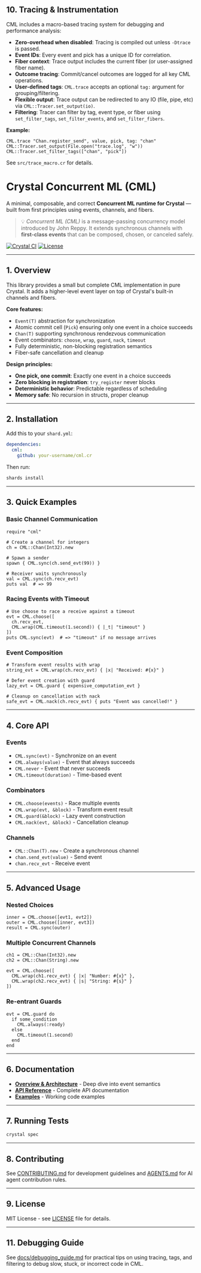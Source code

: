## 10. Tracing & Instrumentation

CML includes a macro-based tracing system for debugging and performance analysis:

- **Zero-overhead when disabled**: Tracing is compiled out unless `-Dtrace` is passed.
- **Event IDs**: Every event and pick has a unique ID for correlation.
- **Fiber context**: Trace output includes the current fiber (or user-assigned fiber name).
- **Outcome tracing**: Commit/cancel outcomes are logged for all key CML operations.
- **User-defined tags**: `CML.trace` accepts an optional `tag:` argument for grouping/filtering.
- **Flexible output**: Trace output can be redirected to any IO (file, pipe, etc) via `CML::Tracer.set_output(io)`.
- **Filtering**: Tracer can filter by tag, event type, or fiber using `set_filter_tags`, `set_filter_events`, and `set_filter_fibers`.

**Example:**

```crystal
CML.trace "Chan.register_send", value, pick, tag: "chan"
CML::Tracer.set_output(File.open("trace.log", "w"))
CML::Tracer.set_filter_tags(["chan", "pick"])
```

See `src/trace_macro.cr` for details.
# Crystal Concurrent ML (CML)

A minimal, composable, and correct **Concurrent ML runtime for Crystal** —
built from first principles using events, channels, and fibers.

> 💡 *Concurrent ML (CML)* is a message-passing concurrency model introduced by John Reppy.
> It extends synchronous channels with **first-class events** that can be composed, chosen, or canceled safely.

[![Crystal CI](https://img.shields.io/badge/Crystal-1.0+-brightgreen.svg)](https://crystal-lang.org)
[![License](https://img.shields.io/badge/License-MIT-blue.svg)](LICENSE)

---

## 1. Overview

This library provides a small but complete CML implementation in pure Crystal.
It adds a higher-level event layer on top of Crystal's built-in channels and fibers.

**Core features:**
- `Event(T)` abstraction for synchronization
- Atomic commit cell (`Pick`) ensuring only one event in a choice succeeds
- `Chan(T)` supporting synchronous rendezvous communication
- Event combinators: `choose`, `wrap`, `guard`, `nack`, `timeout`
- Fully deterministic, non-blocking registration semantics
- Fiber-safe cancellation and cleanup

**Design principles:**
- **One pick, one commit**: Exactly one event in a choice succeeds
- **Zero blocking in registration**: `try_register` never blocks
- **Deterministic behavior**: Predictable regardless of scheduling
- **Memory safe**: No recursion in structs, proper cleanup

---

## 2. Installation

Add this to your `shard.yml`:

```yaml
dependencies:
  cml:
    github: your-username/cml.cr
```

Then run:
```bash
shards install
```

---

## 3. Quick Examples

### Basic Channel Communication

```crystal
require "cml"

# Create a channel for integers
ch = CML::Chan(Int32).new

# Spawn a sender
spawn { CML.sync(ch.send_evt(99)) }

# Receiver waits synchronously
val = CML.sync(ch.recv_evt)
puts val  # => 99
```

### Racing Events with Timeout

```crystal
# Use choose to race a receive against a timeout
evt = CML.choose([
  ch.recv_evt,
  CML.wrap(CML.timeout(1.second)) { |_t| "timeout" }
])
puts CML.sync(evt)  # => "timeout" if no message arrives
```

### Event Composition

```crystal
# Transform event results with wrap
string_evt = CML.wrap(ch.recv_evt) { |x| "Received: #{x}" }

# Defer event creation with guard
lazy_evt = CML.guard { expensive_computation_evt }

# Cleanup on cancellation with nack
safe_evt = CML.nack(ch.recv_evt) { puts "Event was cancelled!" }
```

---

## 4. Core API

### Events
- `CML.sync(evt)` - Synchronize on an event
- `CML.always(value)` - Event that always succeeds
- `CML.never` - Event that never succeeds
- `CML.timeout(duration)` - Time-based event

### Combinators
- `CML.choose(events)` - Race multiple events
- `CML.wrap(evt, &block)` - Transform event result
- `CML.guard(&block)` - Lazy event construction
- `CML.nack(evt, &block)` - Cancellation cleanup

### Channels
- `CML::Chan(T).new` - Create a synchronous channel
- `chan.send_evt(value)` - Send event
- `chan.recv_evt` - Receive event

---

## 5. Advanced Usage

### Nested Choices
```crystal
inner = CML.choose([evt1, evt2])
outer = CML.choose([inner, evt3])
result = CML.sync(outer)
```

### Multiple Concurrent Channels
```crystal
ch1 = CML::Chan(Int32).new
ch2 = CML::Chan(String).new

evt = CML.choose([
  CML.wrap(ch1.recv_evt) { |x| "Number: #{x}" },
  CML.wrap(ch2.recv_evt) { |s| "String: #{s}" }
])
```

### Re-entrant Guards
```crystal
evt = CML.guard do
  if some_condition
    CML.always(:ready)
  else
    CML.timeout(1.second)
  end
end
```

---

## 6. Documentation

- [**Overview & Architecture**](docs/overview.md) - Deep dive into event semantics
- [**API Reference**](docs/api.md) - Complete API documentation
- [**Examples**](examples/) - Working code examples

---

## 7. Running Tests

```bash
crystal spec
```

---

## 8. Contributing

See [CONTRIBUTING.md](CONTRIBUTING.md) for development guidelines and [AGENTS.md](AGENTS.md) for AI agent contribution rules.

---

## 9. License

MIT License - see [LICENSE](LICENSE) file for details.

---

## 11. Debugging Guide

See [docs/debugging_guide.md](docs/debugging_guide.md) for practical tips on using tracing, tags, and filtering to debug slow, stuck, or incorrect code in CML.
